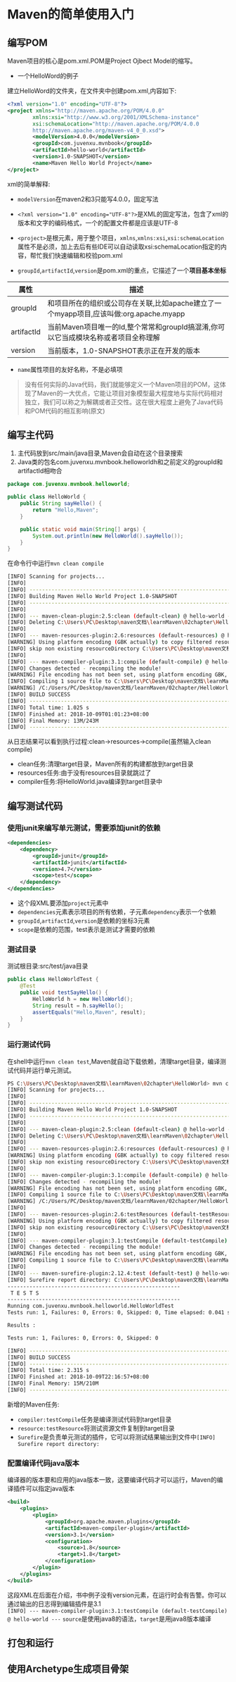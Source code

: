 # Maven的简单使用入门

## 编写POM

Maven项目的核心是pom.xml.POM是Project Ojbect Model的缩写。

+ 一个HelloWord的例子

建立HelloWord的文件夹，在文件夹中创建pom.xml,内容如下:

```xml
<?xml version="1.0" encoding="UTF-8"?>
<project xmlns="http://maven.apache.org/POM/4.0.0"
        xmlns:xsi="http://www.w3.org/2001/XMLSchema-instance"
        xsi:schemaLocation="http://maven.apache.org/POM/4.0.0
        http://maven.apache.org/maven-v4_0_0.xsd">
        <modelVersion>4.0.0</modelVersion>
        <groupId>com.juvenxu.mvnbook</groupId>
        <artifactId>hello-world</artifactId>
        <version>1.0-SNAPSHOT</version>
        <name>Maven Hello World Project</name>
</project>
```

xml的简单解释:  

+ `modelVersion`在maven2和3只能写4.0.0，固定写法

+ `<?xml version="1.0" encoding="UTF-8"?>`是XML的固定写法，包含了xml的版本和文字的编码格式，一个的配置文件都是应该是UTF-8

+ `<project>`是根元素，用于整个项目，`xmlns`,`xmlns:xsi`,`xsi:schemaLocation`属性不是必须，加上去后有些IDE可以自动读取xsi:schemaLocation指定的内容，帮忙我们快速编辑和校验pom.xml

+ `groupId`,`artifactId`,`version`是pom.xml的重点，它描述了一个**项目基本坐标**

属性      |描述
----------|----------
groupId   |和项目所在的组织或公司存在关联,比如apache建立了一个myapp项目,应该叫做:org.apache.myapp
artifactId|当前Maven项目唯一的Id,整个常常和groupId搞混淆,你可以它当成模块名称或者项目全称理解
version   |当前版本，1.0-SNAPSHOT表示正在开发的版本

+ `name`属性项目的友好名称，不是必填项

>没有任何实际的Java代码，我们就能够定义一个Maven项目的POM，这体现了Maven的一大优点，它能让项目对象模型最大程度地与实际代码相对独立，我们可以称之为解耦或者正交性。这在很大程度上避免了Java代码和POM代码的相互影响(原文)

## 编写主代码

1. 主代码放到src/main/java目录,Maven会自动在这个目录搜索
2. Java类的包名com.juvenxu.mvnbook.helloworldh和之前定义的groupId和artifactId相吻合

```java
package com.juvenxu.mvnbook.helloworld;

public class HelloWorld {
    public String sayHello() {
        return "Hello,Maven";
    }

    public static void main(String[] args) {
        System.out.println(new HelloWorld().sayHello());
    }
}
```

在命令行中运行`mvn clean compile`

```bash
[INFO] Scanning for projects...
[INFO]
[INFO] ------------------------------------------------------------------------
[INFO] Building Maven Hello World Project 1.0-SNAPSHOT
[INFO] ------------------------------------------------------------------------
[INFO]
[INFO] --- maven-clean-plugin:2.5:clean (default-clean) @ hello-world ---
[INFO] Deleting C:\Users\PC\Desktop\maven文档\learnMaven\02chapter\HelloWorld\target
[INFO]
[INFO] --- maven-resources-plugin:2.6:resources (default-resources) @ hello-world ---
[WARNING] Using platform encoding (GBK actually) to copy filtered resources, i.e. build is platform dependent!
[INFO] skip non existing resourceDirectory C:\Users\PC\Desktop\maven文档\learnMaven\02chapter\HelloWorld\src\main\resources
[INFO]
[INFO] --- maven-compiler-plugin:3.1:compile (default-compile) @ hello-world ---
[INFO] Changes detected - recompiling the module!
[WARNING] File encoding has not been set, using platform encoding GBK, i.e. build is platform dependent!
[INFO] Compiling 1 source file to C:\Users\PC\Desktop\maven文档\learnMaven\02chapter\HelloWorld\target\classes
[WARNING] /C:/Users/PC/Desktop/maven文档/learnMaven/02chapter/HelloWorld/src/main/java/com/juvenxu/mvnbook/helloworld/HelloWorld.java:[5,78] 编码GBK的不可映射字符[INFO] ------------------------------------------------------------------------
[INFO] BUILD SUCCESS
[INFO] ------------------------------------------------------------------------
[INFO] Total time: 1.025 s
[INFO] Finished at: 2018-10-09T01:01:23+08:00
[INFO] Final Memory: 13M/243M
[INFO] ------------------------------------------------------------------------
```

从日志结果可以看到执行过程:clean->resources->compile(虽然输入clean compile)

+ clean任务:清理target目录，Maven所有的构建都放到target目录
+ resources任务:由于没有resources目录就跳过了
+ compiler任务:将HelloWorld.java编译到target目录中

## 编写测试代码

### 使用junit来编写单元测试，需要添加junit的依赖

```xml
<dependencies>
    <dependency>
        <groupId>junit</groupId>
        <artifactId>junit</artifactId>
        <version>4.7</version>
        <scope>test</scope>
    </dependency>
</dependencies>
```

+ 这个段XML要添加`project`元素中
+ `dependencies`元素表示项目的所有依赖，子元素`dependency`表示一个依赖
+ `groupId`,`artifactId`,`version`是依赖的坐标3元素
+ `scope`是依赖的范围，test表示是测试才需要的依赖

### 测试目录

测试根目录:src/test/java目录

```java
public class HelloWorldTest {
    @Test
    public void testSayHello() {
        HelloWorld h = new HelloWorld();
        String result = h.sayHello();
        assertEquals("Hello,Maven", result);
    }
}
```

### 运行测试代码

在shell中运行`mvn clean test`,Maven就自动下载依赖，清理target目录，编译测试代码并运行单元测试。

```bash
PS C:\Users\PC\Desktop\maven文档\learnMaven\02chapter\HelloWorld> mvn clean test
[INFO] Scanning for projects...
[INFO]
[INFO] ------------------------------------------------------------------------
[INFO] Building Maven Hello World Project 1.0-SNAPSHOT
[INFO] ------------------------------------------------------------------------
[INFO]
[INFO] --- maven-clean-plugin:2.5:clean (default-clean) @ hello-world ---
[INFO] Deleting C:\Users\PC\Desktop\maven文档\learnMaven\02chapter\HelloWorld\target
[INFO]
[INFO] --- maven-resources-plugin:2.6:resources (default-resources) @ hello-world ---
[WARNING] Using platform encoding (GBK actually) to copy filtered resources, i.e. build is platform dependent!
[INFO] skip non existing resourceDirectory C:\Users\PC\Desktop\maven文档\learnMaven\02chapter\HelloWorld\src\main\resources
[INFO]
[INFO] --- maven-compiler-plugin:3.1:compile (default-compile) @ hello-world ---
[INFO] Changes detected - recompiling the module!
[WARNING] File encoding has not been set, using platform encoding GBK, i.e. build is platform dependent!
[INFO] Compiling 1 source file to C:\Users\PC\Desktop\maven文档\learnMaven\02chapter\HelloWorld\target\classes
[WARNING] /C:/Users/PC/Desktop/maven文档/learnMaven/02chapter/HelloWorld/src/main/java/com/juvenxu/mvnbook/helloworld/HelloWorld.java:[5,78] 编码GBK的不可映射字符
[INFO]
[INFO] --- maven-resources-plugin:2.6:testResources (default-testResources) @ hello-world ---
[WARNING] Using platform encoding (GBK actually) to copy filtered resources, i.e. build is platform dependent!
[INFO] skip non existing resourceDirectory C:\Users\PC\Desktop\maven文档\learnMaven\02chapter\HelloWorld\src\test\resources
[INFO]
[INFO] --- maven-compiler-plugin:3.1:testCompile (default-testCompile) @ hello-world ---
[INFO] Changes detected - recompiling the module!
[WARNING] File encoding has not been set, using platform encoding GBK, i.e. build is platform dependent!
[INFO] Compiling 1 source file to C:\Users\PC\Desktop\maven文档\learnMaven\02chapter\HelloWorld\target\test-classes
[INFO]
[INFO] --- maven-surefire-plugin:2.12.4:test (default-test) @ hello-world ---
[INFO] Surefire report directory: C:\Users\PC\Desktop\maven文档\learnMaven\02chapter\HelloWorld\target\surefire-reports
-------------------------------------------------------
 T E S T S
-------------------------------------------------------
Running com.juvenxu.mvnbook.helloworld.HelloWorldTest
Tests run: 1, Failures: 0, Errors: 0, Skipped: 0, Time elapsed: 0.041 sec

Results :

Tests run: 1, Failures: 0, Errors: 0, Skipped: 0

[INFO] ------------------------------------------------------------------------
[INFO] BUILD SUCCESS
[INFO] ------------------------------------------------------------------------
[INFO] Total time: 2.315 s
[INFO] Finished at: 2018-10-09T22:16:57+08:00
[INFO] Final Memory: 15M/210M
[INFO] ------------------------------------------------------------------------
```

新增的Maven任务:

+ `compiler:testCompile`任务是编译测试代码到target目录
+ `resource:testResource`将测试资源文件复制到target目录
+ `Surefire`是负责单元测试的插件，它可以将测试结果输出到文件中`[INFO] Surefire report directory:`

### 配置编译代码java版本

编译器的版本要和应用的java版本一致，这要编译代码才可以运行，Maven的编译插件可以指定java版本

```xml
<build>
    <plugins>
        <plugin>
            <groupId>org.apache.maven.plugins</groupId>
            <artifactId>maven-compiler-plugin</artifactId>
            <version>3.1</version>
            <configuration>
                <source>1.8</source>
                <target>1.8</target>
            </configuration>
        </plugin>
    </plugins>
</build>
```

这段XML在后面在介绍，书中例子没有version元素，在运行时会有告警。你可以通过输出的日志得到编辑插件是3.1  
`[INFO] --- maven-compiler-plugin:3.1:testCompile (default-testCompile) @ hello-world ---`
`source`是使用java8的语法，`target`是用java8版本编译

## 打包和运行

## 使用Archetype生成项目骨架
